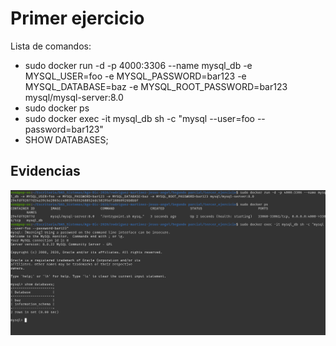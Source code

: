 # Primer ejercicio

Lista de comandos: 
- sudo docker run -d -p 4000:3306 --name mysql_db -e MYSQL_USER=foo -e MYSQL_PASSWORD=bar123 -e MYSQL_DATABASE=baz -e MYSQL_ROOT_PASSWORD=bar123 mysql/mysql-server:8.0
- sudo docker ps
- sudo docker exec -it mysql_db sh -c "mysql --user=foo --password=bar123"
- SHOW DATABASES;

## Evidencias

![Primera evidencia](primera_evidencia.png)